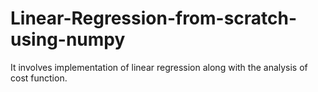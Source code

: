 # Linear-Regression-from-scratch-using-numpy
It involves implementation of linear regression along with the analysis of cost function.
